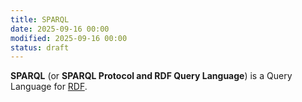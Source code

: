 ```yaml
---
title: SPARQL
date: 2025-09-16 00:00
modified: 2025-09-16 00:00
status: draft
---
```


**SPARQL** (or **SPARQL Protocol and RDF Query Language**) is a Query Language for [RDF](rdf.md).